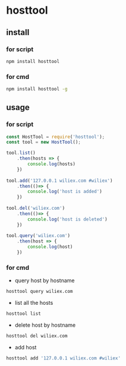 # hosttool

## install

### for script
```bash
npm install hosttool
```

### for cmd

```bash
npm install hosttool -g
```
## usage 

### for script

```javascript
const HostTool = require('hosttool');
const tool = new HostTool();

tool.list()
    .then(hosts => {
        console.log(hosts)
    }) 
    
tool.add('127.0.0.1 wiliex.com #wiliex')
    .then(()=> {
        console.log('host is added')
    })
    
tool.del('wiliex.com')
    .then(()=> {
        console.log('host is deleted')
    })
    
tool.query('wiliex.com')
    .then(host => {
        console.log(host)
    }) 
```
### for cmd 

- query host by hostname
  
```bash
hosttool query wiliex.com
```
 
- list all the hosts
 
```bash
hosttool list
```

- delete host by hostname
 
```bash
hosttool del wiliex.com
```
- add host
 
```bash
hosttool add '127.0.0.1 wiliex.com #wiliex'
```
 

